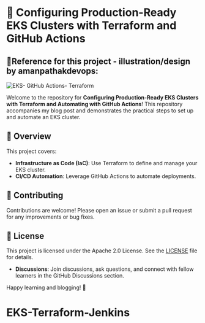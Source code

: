 # 🚀 Configuring Production-Ready EKS Clusters with Terraform and GitHub Actions

## 🌟Reference for this project - illustration/design by amanpathakdevops:
![EKS- GitHub Actions- Terraform](assets/Presentation1.gif)

Welcome to the repository for **Configuring Production-Ready EKS Clusters with Terraform and Automating with GitHub Actions**! This repository accompanies my blog post and demonstrates the practical steps to set up and automate an EKS cluster.

## 🌟 Overview
This project covers:
- **Infrastructure as Code (IaC)**: Use Terraform to define and manage your EKS cluster.
- **CI/CD Automation**: Leverage GitHub Actions to automate deployments.

## 🤝 Contributing
Contributions are welcome! Please open an issue or submit a pull request for any improvements or bug fixes.

## 📄 License
This project is licensed under the Apache 2.0 License. See the [LICENSE](LICENSE) file for details.

- **Discussions**: Join discussions, ask questions, and connect with fellow learners in the GitHub Discussions section.

Happy learning and blogging! 🌟
# EKS-Terraform-Jenkins
